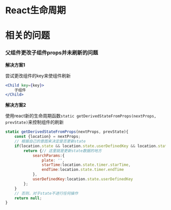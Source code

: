 # React生命周期

# 相关的问题

### 父组件更改子组件props并未刷新的问题

**解决方案1**

尝试更改组件的key来使组件刷新

```jsx
<Child key={key}>
	子组件
</Child>
```

**解决方案2**

使用react新的生命周期函数`static getDerivedStateFromProps(nextProps, prevState)`来控制组件的刷新

```js
static getDerivedStateFromProps(nextProps, prevState){
    const {location} = nextProps;
    // 根据自己的意图来决定是否更新state
    if(location.state && location.state.userDefinedKey && location.state.timer) {
        return {// 这里就是更新state数据的地方
            searchParams:{
                plate: '',
                starTime:location.state.timer.starTime,
                endTime:location.state.timer.endTime
            },
            userDefinedKey:location.state.userDefinedKey
        };
    }
    // 否则，对于state不进行任何操作
    return null;
}
```



